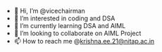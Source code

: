 - 👋 Hi, I’m @vicechairman
- 👀 I’m interested in coding and DSA
- 🌱 I’m currently learning DSA and AIML
- 💞️ I’m looking to collaborate on AIML Project
- 📫 How to reach me @krishna.ee.21@nitap.ac.in

<!---
vicechairman/vicechairman is a ✨ special ✨ repository because its `README.md` (this file) appears on your GitHub profile.
You can click the Preview link to take a look at your changes.
--->
